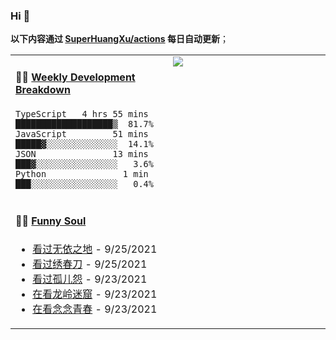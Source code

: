
### Hi 👋

**以下内容通过 <a href="https://github.com/SuperHuangXu/SuperHuangXu/actions" target="_blank">SuperHuangXu/actions</a> 每日自动更新**；

<table width="800px">
<tr>
<td valign="top" width="50%">

#### 🏊‍♂️ <a href="https://gist.github.com/SuperHuangXu/d3e32e70ad1d22b5a3c5e8fc3c67dcc5" target="_blank">Weekly Development Breakdown</a>

```text
TypeScript   4 hrs 55 mins  ███████████████████▒  81.7%
JavaScript         51 mins  █████▓░░░░░░░░░░░░░░  14.1%
JSON               13 mins  ███▓░░░░░░░░░░░░░░░░   3.6%
Python               1 min  ███░░░░░░░░░░░░░░░░░   0.4%
```

</td>
<td valign="top" width="50%">
<a href="https://github.com/SuperHuangXu">
  <img align="center" src="https://github-readme-stats.vercel.app/api/top-langs/?username=SuperHuangXu&layout=compact&theme=radical" />
</a>
</td>
</tr>
<tr>
<td valign="top" width="50%">

#### 🤾‍♂️ <a href="https://www.douban.com/people/135404786/" target="_blank">Funny Soul</a>

* <a href='http://movie.douban.com/subject/30458949/' target='_blank'>看过无依之地</a> - 9/25/2021
* <a href='http://movie.douban.com/subject/24745500/' target='_blank'>看过绣春刀</a> - 9/25/2021
* <a href='http://movie.douban.com/subject/3011308/' target='_blank'>看过孤儿怨</a> - 9/23/2021
* <a href='http://movie.douban.com/subject/30488569/' target='_blank'>在看龙岭迷窟</a> - 9/23/2021
* <a href='http://movie.douban.com/subject/35376860/' target='_blank'>在看念念青春</a> - 9/23/2021

</td>
</tr>
</table>
